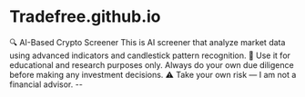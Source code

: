 # Tradefree.github.io
🔍 AI-Based Crypto Screener This is AI screener that analyze market data using advanced indicators and candlestick pattern recognition.  🚫  Use it for educational and research purposes only. Always do your own due diligence before making any investment decisions.  ⚠️ Take your own risk — I am not a financial advisor.     --
